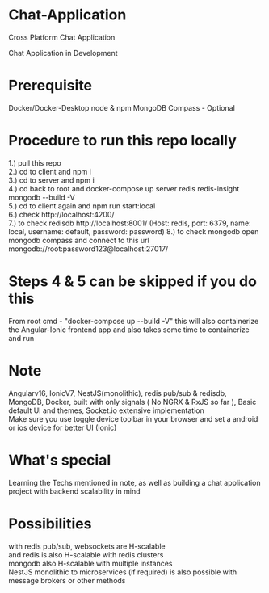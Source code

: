# Chat-Application
Cross Platform Chat Application

Chat Application in Development 

# Prerequisite
  Docker/Docker-Desktop
  node & npm
  MongoDB Compass - Optional

# Procedure to run this repo locally

1.) pull this repo  <br /> 
2.) cd to client and npm i  <br />
3.) cd to server and npm i  <br /> 
4.) cd back to root and docker-compose up server redis redis-insight mongodb --build -V <br /> 
5.) cd to client again and npm run start:local  <br /> 
6.) check http://localhost:4200/  <br /> 
7.) to check redisdb http://localhost:8001/ (Host: redis, port: 6379, name: local, username: default, password: password)
8.) to check mongodb open mongodb compass and connect to this url mongodb://root:password123@localhost:27017/

# Steps 4 & 5 can be skipped if you do this 
  From root cmd - "docker-compose up --build -V"  this will also containerize the Angular-Ionic frontend app 
  and also takes some time to containerize and run

# Note
  Angularv16, IonicV7, NestJS(monolithic), redis pub/sub & redisdb, MongoDB, Docker, built with only signals ( No NGRX & RxJS so far ), Basic default UI and themes, Socket.io extensive implementation <br />
  Make sure you use toggle device toolbar in your browser and set a android or ios device for better UI (Ionic)

# What's special
  Learning the Techs mentioned in note, as well as building a chat application project with backend scalability in mind

# Possibilities
  with redis pub/sub, websockets are H-scalable <br />
  and redis is also H-scalable with redis clusters <br />
  mongodb also H-scalable with multiple instances <br />
  NestJS monolithic to microservices (if required) is also possible with message brokers or other methods <br />
  
  
  
  

  
